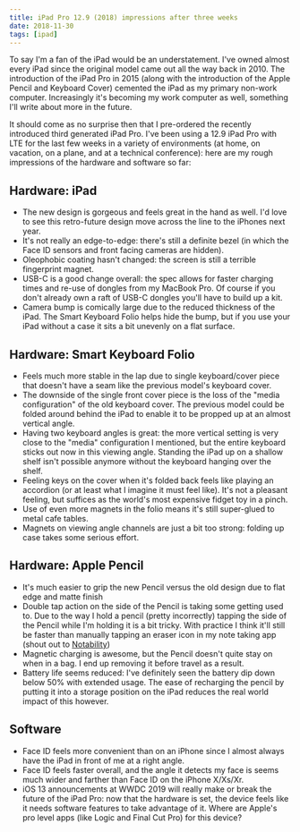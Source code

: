 ```yaml
---
title: iPad Pro 12.9 (2018) impressions after three weeks
date: 2018-11-30
tags: [ipad]
---
```


To say I'm a fan of the iPad would be an understatement. I've owned almost every iPad since the original model came out all the way back in 2010. The introduction of the iPad Pro in 2015 (along with the introduction of the Apple Pencil and Keyboard Cover) cemented the iPad as my primary non-work computer. Increasingly it's becoming my work computer as well, something I'll write about more in the future.

It should come as no surprise then that I pre-ordered the recently introduced third generated iPad Pro. I've been using a 12.9 iPad Pro with LTE for the last few weeks in a variety of environments (at home, on vacation, on a plane, and at a technical conference): here are my rough impressions of the hardware and software so far:


## Hardware: iPad
- The new design is gorgeous and feels great in the hand as well. I'd love to see this retro-future design move across the line to the iPhones next year.
- It's not really an edge-to-edge: there's still a definite bezel (in which the Face ID sensors and front facing cameras are hidden).
- Oleophobic coating hasn't changed: the screen is still a terrible fingerprint magnet.
- USB-C is a good change overall: the spec allows for faster charging times and re-use of dongles from my MacBook Pro. Of course if you don't already own a raft of USB-C dongles you'll have to build up a kit.
- Camera bump is comically large due to the reduced thickness of the iPad. The Smart Keyboard Folio helps hide the bump, but if you use your iPad without a case it sits a bit unevenly on a flat surface.

## Hardware: Smart Keyboard Folio
- Feels much more stable in the lap due to single keyboard/cover piece that doesn't have a seam like the previous model's keyboard cover.
- The downside of the single front cover piece is the loss of the "media configuration" of the old keyboard cover. The previous model could be folded around behind the iPad to enable it to be propped up at an almost vertical angle.
- Having two keyboard angles is great: the more vertical setting is very close to the "media" configuration I mentioned, but the entire keyboard sticks out now in this viewing angle. Standing the iPad up on a shallow shelf isn't possible anymore without the keyboard hanging over the shelf.
- Feeling keys on the cover when it's folded back feels like playing an accordion (or at least what I imagine it must feel like). It's not a pleasant feeling, but suffices as the world's most expensive fidget toy in a pinch.
- Use of even more magnets in the folio means it's still super-glued to metal cafe tables. 
- Magnets on viewing angle channels are just a bit too strong: folding up case takes some serious effort.

## Hardware: Apple Pencil
- It's much easier to grip the new Pencil versus the old design due to flat edge and matte finish
- Double tap action on the side of the Pencil is taking some getting used to. Due to the way I hold a pencil (pretty incorrectly) tapping the side of the Pencil while I'm holding it is a bit tricky. With practice I think it'll still be faster than manually tapping an eraser icon in my note taking app (shout out to [Notability](https://www.gingerlabs.com))
- Magnetic charging is awesome, but the Pencil doesn't quite stay on when in a bag. I end up removing it before travel as a result.
- Battery life seems reduced: I've definitely seen the battery dip down below 50% with extended usage. The ease of recharging the pencil by putting it into a storage position on the iPad reduces the real world impact of this however.

## Software
- Face ID feels more convenient than on an iPhone since I almost always have the iPad in front of me at a right angle.
- Face ID feels faster overall, and the angle it detects my face is seems much wider and farther than Face ID on the iPhone X/Xs/Xr.
- iOS 13 announcements at WWDC 2019 will really make or break the future of the iPad Pro: now that the hardware is set, the device feels like it needs software features to take advantage of it. Where are Apple's pro level apps (like Logic and Final Cut Pro) for this device?